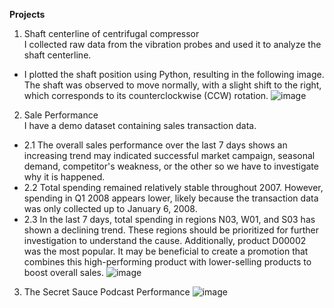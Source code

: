 **Projects**
1. Shaft centerline of centrifugal compressor<br>
I collected raw data from the vibration probes and used it to analyze the shaft centerline.
- I plotted the shaft position using Python, resulting in the following image. The shaft was observed to move normally, with a slight shift to the right, which corresponds to its counterclockwise (CCW) rotation. 
   ![image](https://github.com/user-attachments/assets/a46ee4a2-260e-4550-9e65-d414e81cabf6)

2. Sale Performance   
I have a demo dataset containing sales transaction data.
- 2.1 The overall sales performance over the last 7 days shows an increasing trend may indicated successful market campaign, seasonal demand, competitor's weakness, or the other so we have to investigate why it is happened.
- 2.2 Total spending remained relatively stable throughout 2007. However, spending in Q1 2008 appears lower, likely because the transaction data was only collected up to January 6, 2008.
- 2.3 In the last 7 days, total spending in regions N03, W01, and S03 has shown a declining trend. These regions should be prioritized for further investigation to understand the cause.
Additionally, product D00002 was the most popular. It may be beneficial to create a promotion that combines this high-performing product with lower-selling products to boost overall sales.
   ![image](https://github.com/user-attachments/assets/71e2bda1-14d0-4126-b72e-259268a69b73)

3. The Secret Sauce Podcast Performance
   ![image](https://github.com/user-attachments/assets/42170a55-f49a-43fa-859f-75eb00a17ef5)


